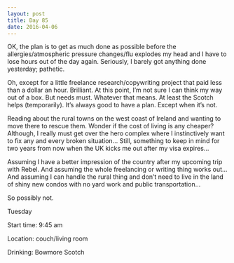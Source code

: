 ```yaml
---
layout: post
title: Day 85
date: 2016-04-06
---
```


OK, the plan is to get as much done as possible before the allergies/atmospheric pressure changes/flu explodes my head and I have to lose hours out of the day again. Seriously, I barely got anything done yesterday; pathetic. 

Oh, except for a little freelance research/copywriting project that paid less than a dollar an hour. Brilliant. At this point, I’m not sure I can think my way out of a box. But needs must. Whatever that means. At least the Scotch helps (temporarily). It’s always good to have a plan. Except when it’s not. 

Reading about the rural towns on the west coast of Ireland and wanting to move there to rescue them. Wonder if the cost of living is any cheaper? Although, I really must get over the hero complex where I instinctively want to fix any and every broken situation… Still, something to keep in mind for two years from now when the UK kicks me out after my visa expires… 

Assuming I have a better impression of the country after my upcoming trip with Rebel. And assuming the whole freelancing or writing thing works out… And assuming I can handle the rural thing and don’t need to live in the land of shiny new condos with no yard work and public transportation… 

So possibly not.


Tuesday

Start time: 9:45 am

Location: couch/living room

Drinking: Bowmore Scotch
